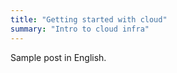 ```yaml
---
title: "Getting started with cloud"
summary: "Intro to cloud infra"
---
```

Sample post in English.
